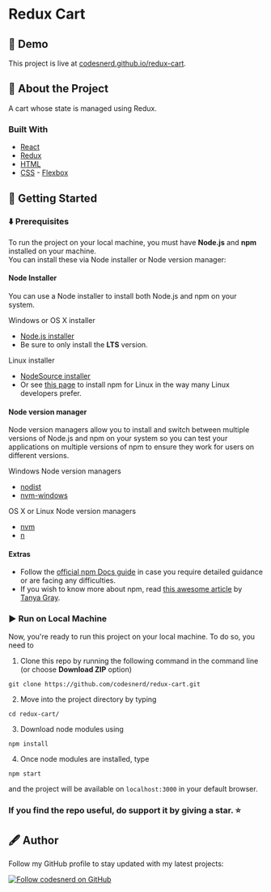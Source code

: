 # Redux Cart

## 🔴 Demo
This project is live at [codesnerd.github.io/redux-cart](https://codesnerd.github.io/redux-cart).

## 🧾 About the Project
A cart whose state is managed using Redux.

### Built With
* [React](https://reactjs.org/docs/getting-started.html)
* [Redux](https://redux.js.org/introduction/getting-started)
* [HTML](https://developer.mozilla.org/en-US/docs/Web/HTML)
* [CSS](https://developer.mozilla.org/en-US/docs/Web/CSS) - [Flexbox](https://developer.mozilla.org/en-US/docs/Web/CSS/CSS_Flexible_Box_Layout/Basic_Concepts_of_Flexbox)


## 🔰 Getting Started
### ⬇️ Prerequisites
To run the project on your local machine, you must have <b>Node.js</b> and <b>npm</b> installed on your machine.
<br/>You can install these via Node installer or Node version manager:

#### Node Installer
You can use a Node installer to install both Node.js and npm on your system.

Windows or OS X installer
* [Node.js installer](https://nodejs.org/en/download/)
* Be sure to only install the <b>LTS</b> version.

Linux installer
* [NodeSource installer](https://github.com/nodesource/distributions)
* Or see [this page](https://nodejs.org/en/download/package-manager/) to install npm for Linux in the way many Linux developers prefer.

#### Node version manager
Node version managers allow you to install and switch between multiple versions of Node.js and npm on your system so you can test your applications on multiple versions of npm to ensure they work for users on different versions.

Windows Node version managers
* [nodist](https://github.com/nullivex/nodist)
* [nvm-windows](https://github.com/coreybutler/nvm-windows)

OS X or Linux Node version managers
* [nvm](https://github.com/nvm-sh/nvm)
* [n](https://github.com/tj/n)

#### Extras
* Follow the [official npm Docs guide](https://docs.npmjs.com/downloading-and-installing-node-js-and-npm) in case you require detailed guidance or are facing any difficulties.
* If you wish to know more about npm, read [this awesome article](https://medium.com/@tanya/what-the-heck-is-npm-b8168f61e3b5) by [Tanya Gray](https://medium.com/@tanya).

### ▶️ Run on Local Machine
Now, you're ready to run this project on your local machine. To do so, you need to
1. Clone this repo by running the following command in the command line (or choose <b>Download ZIP</b> option)
```
git clone https://github.com/codesnerd/redux-cart.git
```
2. Move into the project directory by typing
```
cd redux-cart/
```
3. Download node modules using
```
npm install
```
4. Once node modules are installed, type
```
npm start
```
and the project will be available on `localhost:3000` in your default browser.

### If you find the repo useful, do support it by giving a star. ⭐

## 🖋 Author
Follow my GitHub profile to stay updated with my latest projects:

[![Follow codesnerd on GitHub](https://img.shields.io/badge/Connect-codesnerd-blue.svg?logo=Github&longCache=true&style=social&label=Follow)](https://github.com/codesnerd)
